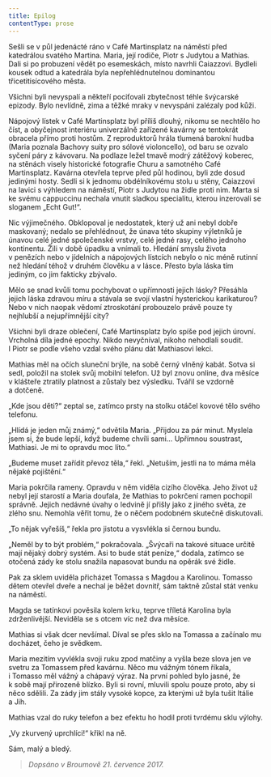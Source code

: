 ```yaml
---
title: Epilog
contentType: prose
---
```


<section>

Sešli se v půl jedenácté ráno v Café Martinsplatz na náměstí před katedrálou svatého Martina. Maria, její rodiče, Piotr s Judytou a Mathias. Dali si po probuzení vědět po esemeskách, místo navrhli Caiazzovi. Bydleli kousek odtud a katedrála byla nepřehlédnutelnou dominantou třicetitisícového města.

Všichni byli nevyspalí a někteří pociťovali zbytečnost téhle švýcarské epizody. Bylo nevlídně, zima a těžké mraky v nevyspáni zalézaly pod kůži.

Nápojový lístek v Café Martinsplatz byl příliš dlouhý, nikomu se nechtělo ho číst, a obyčejnost interiéru univerzálně zařízené kavárny se tentokrát obracela přímo proti hostům. Z reproduktorů hrála tlumená barokní hudba (Maria poznala Bachovy suity pro sólové violoncello), od baru se ozvalo syčení páry z kávovaru. Na podlaze ležel tmavě modrý zátěžový koberec, na stěnách visely histo­rické fotografie Churu a samotného Café Martinsplatz. Kavárna otevřela teprve před půl hodinou, byli zde dosud jedinými hosty. Sedli si k jednomu obdélníkovému stolu u stěny, Caiazzovi na lavici s výhledem na náměstí, Piotr s Judytou na židle proti nim. Marta si ke svému cappuccinu nechala vnutit sladkou specialitu, kterou inzerovali se sloganem „Echt Gut!“.

Nic výjimečného. Obklopoval je nedostatek, který už ani nebyl dobře maskovaný; nedalo se přehlédnout, že únava této skupiny výletníků je únavou celé jedné společenské vrstvy, celé jedné rasy, celého jednoho kontinentu. Žili v době úpadku a vnímali to. Hledání smyslu života v penězích nebo v jídelních a nápojových lístcích nebylo o nic méně rutinní než hledání téhož v druhém člověku a v lásce. Přesto byla láska tím jediným, co jim fakticky zbývalo.

Mělo se snad kvůli tomu pochybovat o upřímnosti jejich lásky? Přesáhla jejich láska zdravou míru a stávala se svojí vlastní hysterickou karikaturou? Nebo v nich naopak vědomí ztroskotání probouzelo právě pouze ty nejhlubší a nejupřímnější city?

Všichni byli draze oblečení, Café Martinsplatz bylo spíše pod jejich úrovní. Vrcholná díla jedné epochy. Nikdo nevyčníval, nikoho nehodlali soudit. I Piotr se podle všeho vzdal svého plánu dát Mathiasovi lekci.

Mathias měl na očích sluneční brýle, na sobě černý vlněný kabát. Sotva si sedl, položil na stolek svůj mobilní telefon. Už byl znovu online, dva měsíce v klášteře ztratily platnost a zůstaly bez výsledku. Tvářil se vzdorně a dotčeně.

„Kde jsou děti?“ zeptal se, zatímco prsty na stolku otáčel kovové tělo svého telefonu.

„Hlídá je jeden můj známý,“ odvětila Maria. „Přijdou za pár minut. Myslela jsem si, že bude lepší, když budeme chvíli sami… Upřímnou soustrast, Mathiasi. Je mi to opravdu moc líto.“

„Budeme muset zařídit převoz těla,“ řekl. „Netuším, jestli na to máma měla nějaké pojištění.“

Maria pokrčila rameny. Opravdu v něm viděla cizího člověka. Jeho život už nebyl její starostí a Maria doufala, že Mathias to pokrčení ramen pochopil správně. Jejich nedávné úvahy o ledvině jí přišly jako z jiného světa, ze zlého snu. Nemohla věřit tomu, že o něčem podobném skutečně diskutovali.

„To nějak vyřešíš,“ řekla pro jistotu a vysvlékla si černou bundu.

„Neměl by to být problém,“ pokračovala. „Švýcaři na takové situace určitě mají nějaký dobrý systém. Asi to bude stát peníze,“ dodala, zatímco se otočená zády ke stolu snažila napasovat bundu na opěrák své židle.

Pak za sklem uviděla přicházet Tomassa s Magdou a Karolinou. Tomasso dětem otevřel dveře a nechal je běžet dovnitř, sám taktně zůstal stát venku na náměstí.

Magda se tatínkovi pověsila kolem krku, teprve tříletá Karolina byla zdrženlivější. Neviděla se s otcem víc než dva měsíce.

Mathias si však dcer nevšímal. Díval se přes sklo na Tomassa a začínalo mu docházet, čeho je svědkem.

Maria mezitím vyvlékla svoji ruku zpod matčiny a vyšla beze slova jen ve svetru za Tomassem před kavárnu. Něco mu vážným tónem říkala, i Tomasso měl vážný a chápavý výraz. Na první pohled bylo jasné, že k sobě mají přirozeně blízko. Byli si rovní, mluvili spolu pouze proto, aby si něco sdělili. Za zády jim stály vysoké kopce, za kterými už byla tušit Itálie a Jih.

Mathias vzal do ruky telefon a bez efektu ho hodil proti tvrdému sklu výlohy.

„Vy zkurvený uprchlíci!“ křikl na ně.

Sám, malý a bledý.

</section>

<section>

> _Dopsáno v Broumově 21. července 2017._

</section>
